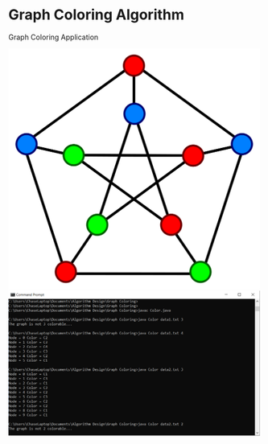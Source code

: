 # Graph Coloring Algorithm
Graph Coloring Application

<img src="/imageColoring.png" width="500"></img>
<img src="/cmdColoring.PNG" width="500"></img>
